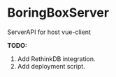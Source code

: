 # BoringBoxServer
ServerAPI for host vue-client 

**TODO:**
1. Add RethinkDB integration.
2. Add deployment script.
